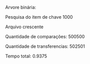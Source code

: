 Arvore binária:

Pesquisa do item de chave 1000


Arquivo crescente


Quantidade de comparações: 500500


Quantidade de transferencias: 502501


Tempo total: 0.9375
